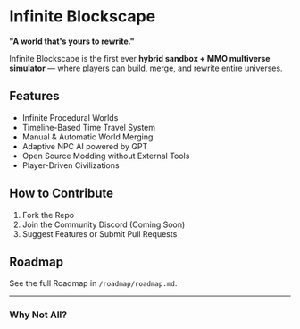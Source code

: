 
# Infinite Blockscape

**"A world that's yours to rewrite."**

Infinite Blockscape is the first ever **hybrid sandbox + MMO multiverse simulator** — where players can build, merge, and rewrite entire universes.

## Features
- Infinite Procedural Worlds
- Timeline-Based Time Travel System
- Manual & Automatic World Merging
- Adaptive NPC AI powered by GPT
- Open Source Modding without External Tools
- Player-Driven Civilizations

## How to Contribute
1. Fork the Repo
2. Join the Community Discord (Coming Soon)
3. Suggest Features or Submit Pull Requests

## Roadmap
See the full Roadmap in `/roadmap/roadmap.md`.

---

### Why Not All?
